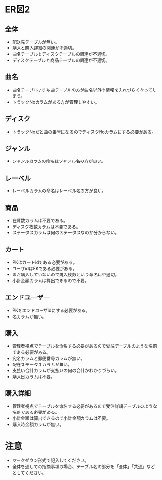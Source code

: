 # ER図2
## 全体
- 配送先テーブルが無い。
- 購入と購入詳細の関連が不適切。
- 曲名テーブルとディスクテーブルの関連が不適切。
- ディスクテーブルと商品テーブルの関連が不適切。

## 曲名
- 曲名テーブルよりも曲テーブルの方が曲名以外の情報を入れづらくなってしまう。
- トラックNoカラムがある方が管理しやすい。

## ディスク
- トラックNoだと曲の番号になるのでディスクNoカラムにする必要がある。

## ジャンル
- ジャンルカラムの命名はジャンル名の方が良い。

## レーベル
- レーベルカラムの命名はレーベル名の方が良い。

## 商品
- 在庫数カラムは不要である。
- ディスク枚数カラムは不要である。
- ステータスカラムは何のステータスなのか分からない。

## カート
- PKはカートidである必要がある。
- ユーザidはFKである必要がある。
- まだ購入していないので購入枚数という命名は不適切。
- 小計金額カラムは算出できるので不要。

## エンドユーザー
- PKをエンドユーザidにする必要がある。
- 名カラムが無い。

## 購入
- 管理者視点でテーブルを命名する必要があるので受注デーブルのような名前である必要がある。
- 宛名カラムと郵便番号カラムが無い。
- 配送ステータスカラムが無い。
- 支払い合計カラムが支払いの何の合計かわかりづらい。
- 購入日カラムは不要。

## 購入詳細
- 管理者視点でテーブルを命名する必要があるので受注詳細デーブルのような名前である必要がある。
- 小計金額は算出できるので小計金額カラムは不要。
- 購入時金額カラムが無い。



# 注意
* マークダウン形式で記入してください。
* 全体を通しての指摘事項の場合、テーブル名の部分を「全体」「共通」などとしてください。

